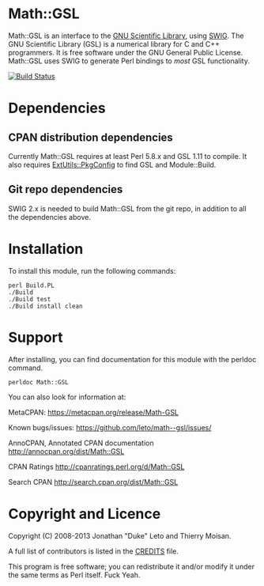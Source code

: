 # Math::GSL

Math::GSL is an interface to the [GNU Scientific Library](http://www.gnu.org/software/gsl/), using [SWIG](http://swig.org).  The GNU
Scientific Library (GSL) is a numerical library for C and C++ programmers. It
is free software under the GNU General Public License.  Math::GSL uses SWIG to
generate Perl bindings to *most* GSL functionality.

[![Build Status](https://secure.travis-ci.org/leto/math--gsl.png)](http://travis-ci.org/leto/math--gsl)

# Dependencies

## CPAN distribution dependencies

Currently Math::GSL requires at least Perl 5.8.x and GSL 1.11 to compile. It
also requires [ExtUtils::PkgConfig](http://metacpan.org/release/ExtUtils-PkgConfig/) to find GSL and Module::Build.


## Git repo dependencies

SWIG 2.x is needed to build Math::GSL from the git repo, in addition to all
the dependencies above.

# Installation

To install this module, run the following commands:

    perl Build.PL
    ./Build
    ./Build test
    ./Build install clean

# Support

After installing, you can find documentation for this module with the
perldoc command.

    perldoc Math::GSL

You can also look for information at:

MetaCPAN: https://metacpan.org/release/Math-GSL

Known bugs/issues: https://github.com/leto/math--gsl/issues/

AnnoCPAN, Annotated CPAN documentation http://annocpan.org/dist/Math::GSL

CPAN Ratings http://cpanratings.perl.org/d/Math::GSL

Search CPAN http://search.cpan.org/dist/Math::GSL


# Copyright and Licence

Copyright (C) 2008-2013 Jonathan "Duke" Leto and Thierry Moisan.

A full list of contributors is listed in the [CREDITS](https://github.com/leto/math--gsl/blob/master/CREDITS) file.

This program is free software; you can redistribute it and/or modify it
under the same terms as Perl itself. Fuck Yeah.
